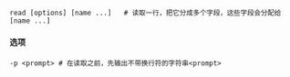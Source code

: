 ```
read [options] [name ...]	# 读取一行，把它分成多个字段，这些字段会分配给[name ...]
```

#### 选项

```
-p <prompt>	# 在读取之前，先输出不带换行符的字符串<prompt>
```

